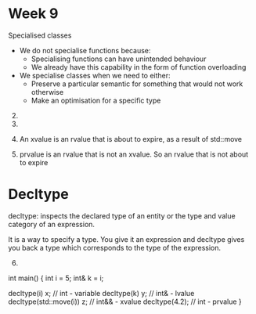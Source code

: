 # Week 9

Specialised classes
- We do not specialise functions because:
	* Specialising functions can have unintended behaviour
	* We already have this capability in the form of function overloading
- We specialise classes when we need to either:
	* Preserve a particular semantic for something that would not work otherwise
	* Make an optimisation for a specific type

2. 

3.

4. An xvalue is an rvalue that is about to expire, as a result of std::move

5. prvalue is an rvalue that is not an xvalue. So an rvalue that is not about to
expire

# Decltype
decltype: inspects the declared type of an entity or the type and value category
of an expression. 

It is a way to specify a type. You give it an expression and decltype gives you
back a type which corresponds to the type of the expression.

6.
int main() {
  int i = 5;
  int& k = i;

  decltype(i) x; // int - variable
  decltype(k) y; // int& - lvalue
  decltype(std::move(i)) z; // int&& - xvalue
  decltype(4.2); // int - prvalue
}

